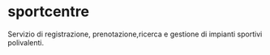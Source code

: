 # sportcentre
Servizio di registrazione, prenotazione,ricerca e gestione di impianti sportivi polivalenti.
